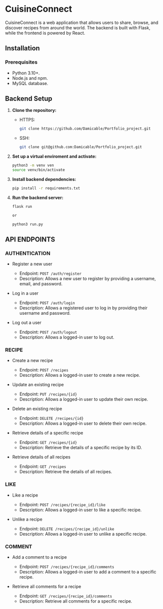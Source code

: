 # CuisineConnect

CuisineConnect is a web application that allows users to share, browse, and discover recipes from around the world. The backend is built with Flask, while the frontend is powered by React.

## Installation

### Prerequisites

* Python 3.10+.
* Node.js and npm.
* MySQL database.

## Backend Setup

1. **Clone the repository:**

    * HTTPS:

      ```bash
      git clone https://github.com/Damicable/Portfolio_project.git

    * SSH:

      ```bash
      git clone git@github.com:Damicable/Portfolio_project.git

2. **Set up a virtual enviroment and activate:**

      ```bash
      python3 -m venv ven
      source venv/bin/activate

3. **Install backend dependencies:**

      ```bash
      pip install -r requirements.txt

4. **Run the backend server:**

      ```bash
      flask run

      or

      python3 run.py

## API ENDPOINTS

### AUTHENTICATION

* Register a new user

  * Endpoint: `POST /auth/register`
  * Description: Allows a new user to register by providing a username, email, and password.

* Log in a user

  * Endpoint: `POST /auth/login`
  * Description: Allows a registered user to log in by providing their username and password.

* Log out a user

  * Endpoint: `POST /auth/logout`
  * Description: Allows a logged-in user to log out.

### RECIPE

* Create a new recipe

  * Endpoint: `POST /recipes`
  * Description: Allows a logged-in user to create a new recipe.

* Update an existing recipe

  * Endpoint: `PUT /recipes/{id}`
  * Description: Allows a logged-in user to update their own recipe.

* Delete an existing recipe

  * Endpoint: `DELETE /recipes/{id}`
  * Description: Allows a logged-in user to delete their own recipe.

* Retrieve details of a specific recipe

  * Endpoint: `GET /recipes/{id}`
  * Description: Retrieve the details of a specific recipe by its ID.

* Retrieve details of all recipes

  * Endpoint: `GET /recipes`
  * Description: Retrieve the details of all recipes.

### LIKE

* Like a recipe

  * Endpoint: `POST /recipes/{recipe_id}/like`
  * Description: Allows a logged-in user to like a specific recipe.

* Unlike a recipe

  * Endpoint: `DELETE /recipes/{recipe_id}/unlike`
  * Description: Allows a logged-in user to unlike a specific recipe.

### COMMENT

* Add a comment to a recipe

  * Endpoint: `POST /recipes/{recipe_id}/comments`
  * Description: Allows a logged-in user to add a comment to a specific recipe.

* Retrieve all comments for a recipe

  * Endpoint: `GET /recipes/{recipe_id}/comments`
  * Description: Retrieve all comments for a specific recipe.
